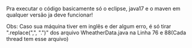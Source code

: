 Pra executar o código basicamente só o eclipse, java17 e o maven em qualquer versão ja deve funcionar!

Obs: Caso sua máquina tiver em inglês e der algum erro, é só tirar ".replace(",", ".")" dos arquivo WheatherData.java na Linha 76 e 88(Cada thread tem esse arquivo)

